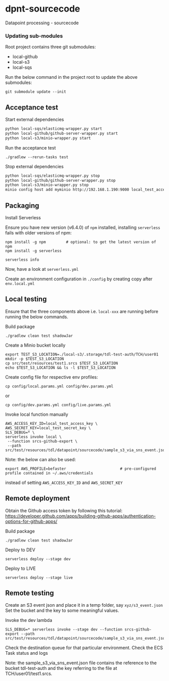 # dpnt-sourcecode
Datapoint processing - sourcecode

### Updating sub-modules

Root project contains three git submodules:

- local-github  
- local-s3  
- local-sqs 

Run the below command in the project root to update the above submodules:

```
git submodule update --init
```

## Acceptance test

Start external dependencies
```bash
python local-sqs/elasticmq-wrapper.py start
python local-github/github-server-wrapper.py start
python local-s3/minio-wrapper.py start
```

Run the acceptance test

```
./gradlew --rerun-tasks test
```

Stop external dependencies
```bash
python local-sqs/elasticmq-wrapper.py stop
python local-github/github-server-wrapper.py stop
python local-s3/minio-wrapper.py stop
minio config host add myminio http://192.168.1.190:9000 local_test_access_key local_test_secret_key

```

## Packaging

Install Serverless

Ensure you have new version (v6.4.0) of `npm` installed, installing `serverless` fails with older versions of npm:

```
npm install -g npm         # optional: to get the latest version of npm
npm install -g serverless

serverless info
```

Now, have a look at `serverless.yml`

Create an environment configuration in `./config` by creating copy after `env.local.yml`

## Local testing

Ensure that the three components above i.e. `local-xxx` are running before running the below commands.

Build package
```
./gradlew clean test shadowJar
```

Create a Minio bucket locally
```
export TEST_S3_LOCATION=./local-s3/.storage/tdl-test-auth/TCH/user01
mkdir -p $TEST_S3_LOCATION
cp src/test/resources/test1.srcs $TEST_S3_LOCATION
echo $TEST_S3_LOCATION && ls -l $TEST_S3_LOCATION
```

Create config file for respective env profiles:

```
cp config/local.params.yml config/dev.params.yml
```

or

```
cp config/dev.params.yml config/live.params.yml
```


Invoke local function manually
```
AWS_ACCESS_KEY_ID=local_test_access_key \
AWS_SECRET_KEY=local_test_secret_key \
SLS_DEBUG=* \
serverless invoke local \
 --function srcs-github-export \
 --path src/test/resources/tdl/datapoint/sourcecode/sample_s3_via_sns_event.json
```

Note: the below can also be used:

```
export AWS_PROFILE=befaster                        # pre-configured profile contained in ~/.aws/credentials
```

instead of setting `AWS_ACCESS_KEY_ID` and `AWS_SECRET_KEY`


## Remote deployment

Obtain the Github access token by following this tutorial:
https://developer.github.com/apps/building-github-apps/authentication-options-for-github-apps/

Build package
```
./gradlew clean test shadowJar
```

Deploy to DEV
```
serverless deploy --stage dev
```

Deploy to LIVE
```
serverless deploy --stage live
```

## Remote testing

Create an S3 event json and place it in a temp folder, say `xyz/s3_event.json`
Set the bucket and the key to some meaningful values.

Invoke the dev lambda

```
SLS_DEBUG=* serverless invoke --stage dev --function srcs-github-export --path src/test/resources/tdl/datapoint/sourcecode/sample_s3_via_sns_event.json
```

Check the destination queue for that particular environment. Check the ECS Task status and logs

Note: the sample_s3_via_sns_event.json file contains the reference to the bucket tdl-test-auth and the key referring to the file at TCH/user01/test1.srcs.